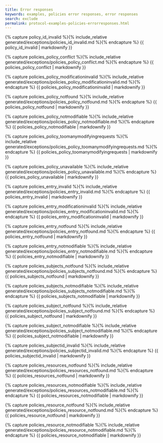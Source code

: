 ```yaml
---
title: Error responses
keywords: examples, policies error responses, error responses
search: exclude
permalink: protocol-examples-policies-errorresponses.html
---
```


{% capture policy_id_invalid %}{% include_relative generated/exceptions/policies_id_invalid.md %}{% endcapture %}
{{ policy_id_invalid | markdownify }}

{% capture policies_policy_conflict %}{% include_relative generated/exceptions/policies_policy_conflict.md %}{% endcapture %}
{{ policies_policy_conflict | markdownify }}

{% capture policies_policy_modificationinvalid %}{% include_relative generated/exceptions/policies_policy_modificationinvalid.md %}{% endcapture %}
{{ policies_policy_modificationinvalid | markdownify }}

{% capture policies_policy_notfound %}{% include_relative generated/exceptions/policies_policy_notfound.md %}{% endcapture %}
{{ policies_policy_notfound | markdownify }}

{% capture policies_policy_notmodifiable %}{% include_relative generated/exceptions/policies_policy_notmodifiable.md %}{% endcapture %}
{{ policies_policy_notmodifiable | markdownify }}

{% capture policies_policy_toomanymodifyingrequests %}{% include_relative generated/exceptions/policies_policy_toomanymodifyingrequests.md %}{% endcapture %}
{{ policies_policy_toomanymodifyingrequests | markdownify }}

{% capture policies_policy_unavailable %}{% include_relative generated/exceptions/policies_policy_unavailable.md %}{% endcapture %}
{{ policies_policy_unavailable | markdownify }}

{% capture policies_entry_invalid %}{% include_relative generated/exceptions/policies_entry_invalid.md %}{% endcapture %}
{{ policies_entry_invalid | markdownify }}

{% capture policies_entry_modificationinvalid %}{% include_relative generated/exceptions/policies_entry_modificationinvalid.md %}{% endcapture %}
{{ policies_entry_modificationinvalid | markdownify }}

{% capture policies_entry_notfound %}{% include_relative generated/exceptions/policies_entry_notfound.md %}{% endcapture %}
{{ policies_entry_notfound | markdownify }}

{% capture policies_entry_notmodifiable %}{% include_relative generated/exceptions/policies_entry_notmodifiable.md %}{% endcapture %}
{{ policies_entry_notmodifiable | markdownify }}

{% capture policies_subjects_notfound %}{% include_relative generated/exceptions/policies_subjects_notfound.md %}{% endcapture %}
{{ policies_subjects_notfound | markdownify }}

{% capture policies_subjects_notmodifiable %}{% include_relative generated/exceptions/policies_subjects_notmodifiable.md %}{% endcapture %}
{{ policies_subjects_notmodifiable | markdownify }}

{% capture policies_subject_notfound %}{% include_relative generated/exceptions/policies_subject_notfound.md %}{% endcapture %}
{{ policies_subject_notfound | markdownify }}

{% capture policies_subject_notmodifiable %}{% include_relative generated/exceptions/policies_subject_notmodifiable.md %}{% endcapture %}
{{ policies_subject_notmodifiable | markdownify }}

{% capture policies_subjectid_invalid %}{% include_relative generated/exceptions/policies_subjectid_invalid.md %}{% endcapture %}
{{ policies_subjectid_invalid | markdownify }}

{% capture policies_resources_notfound %}{% include_relative generated/exceptions/policies_resources_notfound.md %}{% endcapture %}
{{ policies_resources_notfound | markdownify }}

{% capture policies_resources_notmodifiable %}{% include_relative generated/exceptions/policies_resources_notmodifiable.md %}{% endcapture %}
{{ policies_resources_notmodifiable | markdownify }}

{% capture policies_resource_notfound %}{% include_relative generated/exceptions/policies_resource_notfound.md %}{% endcapture %}
{{ policies_resource_notfound | markdownify }}

{% capture policies_resource_notmodifiable %}{% include_relative generated/exceptions/policies_resource_notmodifiable.md %}{% endcapture %}
{{ policies_resource_notmodifiable | markdownify }}


